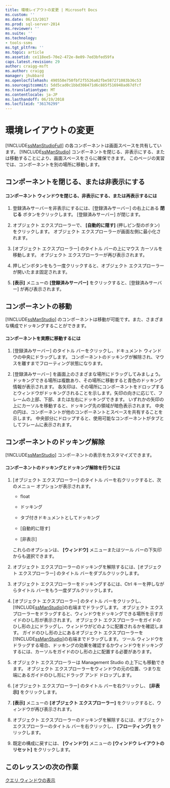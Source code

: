 ```yaml
---
title: 環境レイアウトの変更 | Microsoft Docs
ms.custom: ''
ms.date: 06/13/2017
ms.prod: sql-server-2014
ms.reviewer: ''
ms.suite: ''
ms.technology:
- tools-ssms
ms.tgt_pltfrm: ''
ms.topic: article
ms.assetid: ce118ee5-70e2-472e-8e09-7ed3bfed59fa
caps.latest.revision: 29
author: craigg-msft
ms.author: craigg
manager: jhubbard
ms.openlocfilehash: 490558e750fbf2f5526a02fbe587271083b36c53
ms.sourcegitcommit: 5dd5cad0c1bbd308471d6c885f516948ad67dfcf
ms.translationtype: MT
ms.contentlocale: ja-JP
ms.lasthandoff: 06/19/2018
ms.locfileid: "36176299"
---
```

# <a name="change-the-environment-layout"></a>環境レイアウトの変更
  [!INCLUDE[ssManStudioFull](../../includes/ssmanstudiofull-md.md)] の各コンポーネントは画面スペースを共有しています。 [!INCLUDE[ssManStudio](../../includes/ssmanstudio-md.md)] コンポーネントを閉じる、非表示にする、または移動することにより、画面スペースをさらに確保できます。 このページの実習では、コンポーネントを別の場所に移動します。  
  
## <a name="closing-and-hiding-components"></a>コンポーネントを閉じる、または非表示にする  
  
#### <a name="to-practice-closing-hiding-and-reopening-component-windows"></a>コンポーネント ウィンドウを閉じる、非表示にする、または再表示するには  
  
1.  登録済みサーバーを非表示にするには、[登録済みサーバー] の右上にある **閉じる** ボタンをクリックします。 [登録済みサーバー] が閉じます。  
  
2.  オブジェクト エクスプローラーで、 **[自動的に隠す]** (押しピン型のボタン) をクリックします。 オブジェクト エクスプローラーが画面左側に最小化されます。  
  
3.  [オブジェクト エクスプローラー] のタイトル バーの上にマウス カーソルを移動します。 オブジェクト エクスプローラーが再び表示されます。  
  
4.  押しピンボタンをもう一度クリックすると、オブジェクト エクスプローラーが開いたまま固定されます。  
  
5.  **[表示]** メニューの **[登録済みサーバー]** をクリックすると、[登録済みサーバー] が再び表示されます。  
  
## <a name="moving-components"></a>コンポーネントの移動  
 [!INCLUDE[ssManStudio](../../includes/ssmanstudio-md.md)] のコンポーネントは移動が可能です。また、さまざまな構成でドッキングすることができます。  
  
#### <a name="to-practice-moving-components"></a>コンポーネントを実際に移動するには  
  
1.  [登録済みサーバー] のタイトル バーをクリックし、ドキュメント ウィンドウの中央にドラッグします。 コンポーネントのドッキングが解除され、マウスを離すまでフローティング状態になります。  
  
2.  [登録済みサーバー] を画面上のさまざまな場所にドラッグしてみましょう。 ドッキングできる場所は複数あり、その場所に移動すると青色のドッキング情報が表示されます。 各矢印は、その場所にコンポーネントをドロップするとウィンドウがドッキングされることを示します。矢印の向きに応じて、フレームの上部、下部、または左右にドッキングできます。 いずれかの矢印の上にカーソルを移動すると、ドッキング先の領域が暗色表示されます。 中央の円は、コンポーネントが他のコンポーネントとスペースを共有することを示します。 中央部分にドロップすると、使用可能なコンポーネントがタブとしてフレームに表示されます。  
  
## <a name="undocking-components"></a>コンポーネントのドッキング解除  
 [!INCLUDE[ssManStudio](../../includes/ssmanstudio-md.md)] コンポーネントの表示をカスタマイズできます。  
  
#### <a name="to-dock-and-undock-components"></a>コンポーネントのドッキングとドッキング解除を行うには  
  
1.  [オブジェクト エクスプローラー] のタイトル バーを右クリックすると、次のメニュー オプションが表示されます。  
  
    -   float  
  
    -   ドッキング  
  
    -   タブ付きドキュメントとしてドッキング  
  
    -   [自動的に隠す]  
  
    -   [非表示]  
  
     これらのオプションは、 **[ウィンドウ]** メニューまたはツール バーの下矢印からも選択できます。  
  
2.  オブジェクト エクスプローラーのドッキングを解除するには、[オブジェクト エクスプローラー] のタイトル バーをダブルクリックします。  
  
3.  オブジェクト エクスプローラーをドッキングするには、Ctrl キーを押しながらタイトル バーをもう一度ダブルクリックします。  
  
4.  [オブジェクト エクスプローラー] のタイトル バーをクリックし、 [!INCLUDE[ssManStudio](../../includes/ssmanstudio-md.md)]の右端までドラッグします。 オブジェクト エクスプローラーをドラッグすると、ウィンドウをドッキングできる場所を示すガイドのひし形が表示されます。 オブジェクト エクスプローラーをガイドのひし形の上にドラッグし、ウィンドウがどのように配置されるかを確認します。 ガイドのひし形の上にあるオブジェクト エクスプローラーを [!INCLUDE[ssManStudio](../../includes/ssmanstudio-md.md)]の右端までドラッグします。 ツール ウィンドウをドラッグする場合、ドッキングの効果を確認するかウィンドウをドッキングするには、カーソルをガイドのひし形の上に配置する必要があります。  
  
5.  オブジェクト エクスプローラーは Management Studio の上下にも移動できます。 オブジェクト エクスプローラーをウィンドウの元の位置、つまり左端にあるガイドのひし形にドラッグ アンド ドロップします。  
  
6.  [オブジェクト エクスプローラー] のタイトル バーを右クリックし、 **[非表示]** をクリックします。  
  
7.  **[表示]** メニューの **[オブジェクト エクスプローラー]** をクリックすると、ウィンドウが再び表示されます。  
  
8.  オブジェクト エクスプローラーのドッキングを解除するには、オブジェクト エクスプローラーのタイトル バーを右クリックし、 **[フローティング]** をクリックします。  
  
9. 既定の構成に戻すには、 **[ウィンドウ]** メニューの **[ウィンドウ レイアウトのリセット]** をクリックします。  
  
## <a name="next-task-in-lesson"></a>このレッスンの次の作業  
 [クエリ ウィンドウの表示](lesson-1-4-display-the-query-window.md)  
  
  